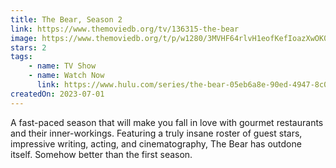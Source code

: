 ```yaml
---
title: The Bear, Season 2
link: https://www.themoviedb.org/tv/136315-the-bear
image: https://www.themoviedb.org/t/p/w1280/3MVHF64rlvH1eofKefIoazXwOK0.jpg
stars: 2
tags:
    - name: TV Show
    - name: Watch Now
      link: https://www.hulu.com/series/the-bear-05eb6a8e-90ed-4947-8c0b-e6536cbddd5f
createdOn: 2023-07-01
---
```


A fast-paced season that will make you fall in love with gourmet restaurants and their inner-workings. Featuring a truly insane roster of guest stars, impressive writing, acting, and cinematography, The Bear has outdone itself. Somehow better than the first season.
